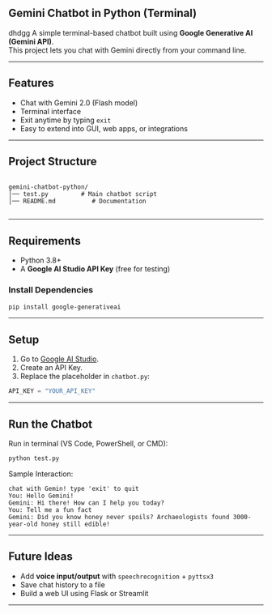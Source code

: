 ## Gemini Chatbot in Python (Terminal)
dhdgg
A simple terminal-based chatbot built using **Google Generative AI (Gemini API)**.  
This project lets you chat with Gemini directly from your command line.

---

## Features
- Chat with Gemini 2.0 (Flash model)
- Terminal interface
- Exit anytime by typing `exit`
- Easy to extend into GUI, web apps, or integrations

---

##  Project Structure
```

gemini-chatbot-python/
│── test.py         # Main chatbot script
│── README.md          # Documentation


````

---

## Requirements

- Python 3.8+
- A **Google AI Studio API Key** (free for testing)

### Install Dependencies
```bash
pip install google-generativeai
````

---

## Setup

1. Go to [Google AI Studio](https://aistudio.google.com/).
2. Create an API Key.
3. Replace the placeholder in `chatbot.py`:

```python
API_KEY = "YOUR_API_KEY"
```

---

##  Run the Chatbot

Run in terminal (VS Code, PowerShell, or CMD):

```bash
python test.py
```

Sample Interaction:

```
chat with Gemin! type 'exit' to quit
You: Hello Gemini!
Gemini: Hi there! How can I help you today?
You: Tell me a fun fact
Gemini: Did you know honey never spoils? Archaeologists found 3000-year-old honey still edible!
```

---

##  Future Ideas

* Add **voice input/output** with `speechrecognition` + `pyttsx3`
* Save chat history to a file
* Build a web UI using Flask or Streamlit

---
